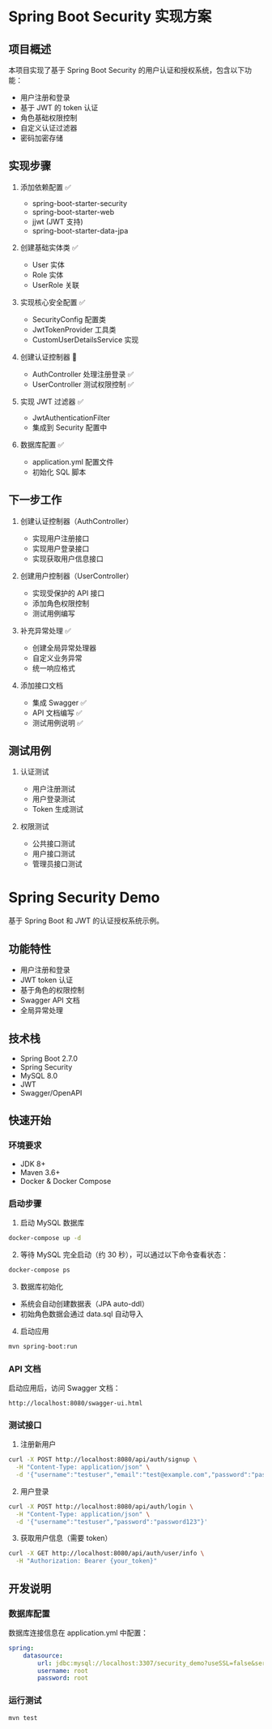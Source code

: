 # Spring Boot Security 实现方案

## 项目概述

本项目实现了基于 Spring Boot Security 的用户认证和授权系统，包含以下功能：

-   用户注册和登录
-   基于 JWT 的 token 认证
-   角色基础权限控制
-   自定义认证过滤器
-   密码加密存储

## 实现步骤

1. 添加依赖配置 ✅

    - spring-boot-starter-security
    - spring-boot-starter-web
    - jjwt (JWT 支持)
    - spring-boot-starter-data-jpa

2. 创建基础实体类 ✅

    - User 实体
    - Role 实体
    - UserRole 关联

3. 实现核心安全配置 ✅

    - SecurityConfig 配置类
    - JwtTokenProvider 工具类
    - CustomUserDetailsService 实现

4. 创建认证控制器 🚧

    - AuthController 处理注册登录 ✅
    - UserController 测试权限控制 ✅

5. 实现 JWT 过滤器 ✅

    - JwtAuthenticationFilter
    - 集成到 Security 配置中

6. 数据库配置 ✅
    - application.yml 配置文件
    - 初始化 SQL 脚本

## 下一步工作

1. 创建认证控制器（AuthController）

    - 实现用户注册接口
    - 实现用户登录接口
    - 实现获取用户信息接口

2. 创建用户控制器（UserController）

    - 实现受保护的 API 接口
    - 添加角色权限控制
    - 测试用例编写

3. 补充异常处理 ✅

    - 创建全局异常处理器
    - 自定义业务异常
    - 统一响应格式

4. 添加接口文档
    - 集成 Swagger ✅
    - API 文档编写 ✅
    - 测试用例说明 ✅

## 测试用例

1. 认证测试

    - 用户注册测试
    - 用户登录测试
    - Token 生成测试

2. 权限测试
    - 公共接口测试
    - 用户接口测试
    - 管理员接口测试

# Spring Security Demo

基于 Spring Boot 和 JWT 的认证授权系统示例。

## 功能特性

-   用户注册和登录
-   JWT token 认证
-   基于角色的权限控制
-   Swagger API 文档
-   全局异常处理

## 技术栈

-   Spring Boot 2.7.0
-   Spring Security
-   MySQL 8.0
-   JWT
-   Swagger/OpenAPI

## 快速开始

### 环境要求

-   JDK 8+
-   Maven 3.6+
-   Docker & Docker Compose

### 启动步骤

1. 启动 MySQL 数据库

```bash
docker-compose up -d
```

2. 等待 MySQL 完全启动（约 30 秒），可以通过以下命令查看状态：

```bash
docker-compose ps
```

3. 数据库初始化

-   系统会自动创建数据表（JPA auto-ddl）
-   初始角色数据会通过 data.sql 自动导入

4. 启动应用

```bash
mvn spring-boot:run
```

### API 文档

启动应用后，访问 Swagger 文档：

```
http://localhost:8080/swagger-ui.html
```

### 测试接口

1. 注册新用户

```bash
curl -X POST http://localhost:8080/api/auth/signup \
  -H "Content-Type: application/json" \
  -d '{"username":"testuser","email":"test@example.com","password":"password123"}'
```

2. 用户登录

```bash
curl -X POST http://localhost:8080/api/auth/login \
  -H "Content-Type: application/json" \
  -d '{"username":"testuser","password":"password123"}'
```

3. 获取用户信息（需要 token）

```bash
curl -X GET http://localhost:8080/api/auth/user/info \
  -H "Authorization: Bearer {your_token}"
```

## 开发说明

### 数据库配置

数据库连接信息在 application.yml 中配置：

```yaml
spring:
    datasource:
        url: jdbc:mysql://localhost:3307/security_demo?useSSL=false&serverTimezone=UTC&allowPublicKeyRetrieval=true
        username: root
        password: root
```

### 运行测试

```bash
mvn test
```
